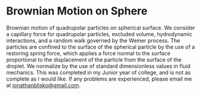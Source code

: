 # Brownian Motion on Sphere
Brownian motion of quadrupolar particles on spherical surface. We consider a capillary force for quadrupolar particles, excluded volume, hydrodynamic interactions, and a random walk governed by the Weiner process. The particles are confined to the surface of the spherical particle by the use of a restoring spring force, which applies a force normal to the surface proportional to the displacement of the particle from the surface of the droplet. We normalize by the use of standard dimensionless values in fluid mechanics. This was completed in my Junior year of college, and is not as complete as I would like. If any problems are experienced, please email me at jonathanblisko@gmail.com.
